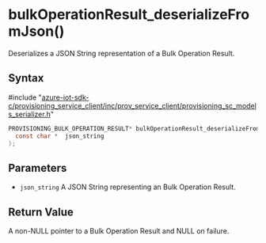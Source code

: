 # bulkOperationResult_deserializeFromJson()

Deserializes a JSON String representation of a Bulk Operation Result.

## Syntax

\#include "[azure-iot-sdk-c/provisioning_service_client/inc/prov_service_client/provisioning_sc_models_serializer.h](../iot-c-ref-provisioning-sc-models-serializer-h.md)"  
```C
PROVISIONING_BULK_OPERATION_RESULT* bulkOperationResult_deserializeFromJson(
  const char *  json_string
);
```

## Parameters
* `json_string` A JSON String representing an Bulk Operation Result.

## Return Value
A non-NULL pointer to a Bulk Operation Result and NULL on failure.

